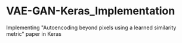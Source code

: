 # VAE-GAN-Keras_Implementation
Implementing "Autoencoding beyond pixels using a learned similarity metric" paper in Keras
